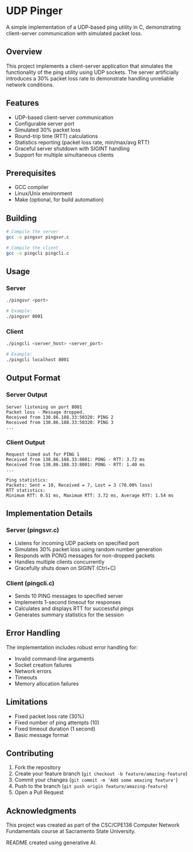 # UDP Pinger

A simple implementation of a UDP-based ping utility in C, demonstrating client-server communication with simulated packet loss.

## Overview

This project implements a client-server application that simulates the functionality of the ping utility using UDP sockets. The server artificially introduces a 30% packet loss rate to demonstrate handling unreliable network conditions.

## Features

- UDP-based client-server communication
- Configurable server port
- Simulated 30% packet loss
- Round-trip time (RTT) calculations
- Statistics reporting (packet loss rate, min/max/avg RTT)
- Graceful server shutdown with SIGINT handling
- Support for multiple simultaneous clients

## Prerequisites

- GCC compiler
- Linux/Unix environment
- Make (optional, for build automation)

## Building

```bash
# Compile the server
gcc -o pingsvr pingsvr.c

# Compile the client
gcc -o pingcli pingcli.c
```

## Usage

### Server
```bash
./pingsvr <port>

# Example:
./pingsvr 8001
```

### Client
```bash
./pingcli <server_host> <server_port>

# Example:
./pingcli localhost 8001
```

## Output Format

### Server Output
```
Server listening on port 8001
Packet loss - Message dropped.
Received from 130.86.188.33:50320: PING 2
Received from 130.86.188.33:50320: PING 3
...
```

### Client Output
```
Request timed out for PING 1
Received from 130.86.188.33:8001: PONG - RTT: 3.72 ms
Received from 130.86.188.33:8001: PONG - RTT: 1.40 ms
...

Ping statistics:
Packets: Sent = 10, Received = 7, Lost = 3 (70.00% loss)
RTT statistics:
Minimum RTT: 0.51 ms, Maximum RTT: 3.72 ms, Average RTT: 1.54 ms
```

## Implementation Details

### Server (pingsvr.c)
- Listens for incoming UDP packets on specified port
- Simulates 30% packet loss using random number generation
- Responds with PONG messages for non-dropped packets
- Handles multiple clients concurrently
- Gracefully shuts down on SIGINT (Ctrl+C)

### Client (pingcli.c)
- Sends 10 PING messages to specified server
- Implements 1-second timeout for responses
- Calculates and displays RTT for successful pings
- Generates summary statistics for the session

## Error Handling

The implementation includes robust error handling for:
- Invalid command-line arguments
- Socket creation failures
- Network errors
- Timeouts
- Memory allocation failures

## Limitations

- Fixed packet loss rate (30%)
- Fixed number of ping attempts (10)
- Fixed timeout duration (1 second)
- Basic message format

## Contributing

1. Fork the repository
2. Create your feature branch (`git checkout -b feature/amazing-feature`)
3. Commit your changes (`git commit -m 'Add some amazing feature'`)
4. Push to the branch (`git push origin feature/amazing-feature`)
5. Open a Pull Request

## Acknowledgments

This project was created as part of the CSC/CPE138 Computer Network Fundamentals course at Sacramento State University.

README created using generative AI.
